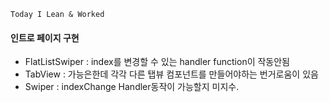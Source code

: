 ```
Today I Lean & Worked
```     


#### 인트로 페이지 구현
- FlatListSwiper : index를 변경할 수 있는 handler function이 작동안됨
- TabView : 가능은한데 각각 다른 탭뷰 컴포넌트를 만들어야하는 번거로움이 있음
- Swiper : indexChange Handler동작이 가능할지 미지수.  
